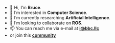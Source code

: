 - 👋 Hi, I’m **Bruce**.
- 👀 I’m interested in **Computer Science**.
- 🌱 I’m currently researching **Artificial Intelligence**.
- 💞️ I’m looking to collaborate on **ROS**.
- 📫 You can reach me via e-mail at **i@bbc.llc**
- or join this [**community**](https://discord.gg/5eQ2tc2Htn)

<!---
iclass-cc/iclass-cc is a ✨ special ✨ repository because its `README.md` (this file) appears on your GitHub profile.
You can click the Preview link to take a look at your changes.
--->
